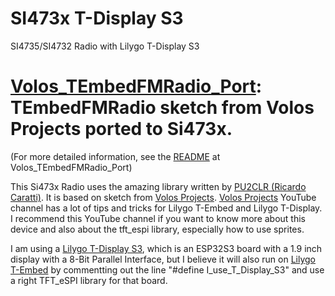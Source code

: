 # SI473x T-Display S3
SI4735/SI4732 Radio with Lilygo T-Display S3

# [Volos_TEmbedFMRadio_Port](Volos_TEmbedFMRadio_Port): TEmbedFMRadio sketch from Volos Projects ported to Si473x.
(For more detailed information, see the [README](Volos_TEmbedFMRadio_Port/README.md) at Volos_TEmbedFMRadio_Port)

This Si473x Radio uses the amazing library written by [PU2CLR (Ricardo Caratti)](https://github.com/pu2clr/SI4735). It is based on sketch from [Volos Projects](https://github.com/VolosR/TEmbedFMRadio). [Volos Projects](https://www.youtube.com/@VolosProjects) YouTube channel has a lot of tips and tricks for Lilygo T-Embed and Lilygo T-Display. I recommend this YouTube channel if you want to know more about this device and also about the tft_espi library, especially how to use sprites.

I am using a [Lilygo T-Display S3](https://github.com/Xinyuan-LilyGO/T-Display-S3), which is an ESP32S3 board with a 1.9 inch display with a 8-Bit Parallel Interface, but I believe it will also run on [Lilygo T-Embed](https://github.com/Xinyuan-LilyGO/T-Embed) by commentting out the line "#define I_use_T_Display_S3" and use a right TFT_eSPI library for that board.

